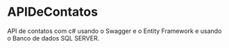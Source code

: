 # APIDeContatos
API de contatos com c# usando o Swagger e o Entity Framework e usando o Banco de dados SQL SERVER.
